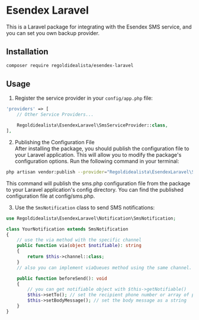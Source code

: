 # Esendex Laravel

This is a Laravel package for integrating with the Esendex SMS service, and you can set you own backup provider.

## Installation
```bash
composer require regoldidealista/esendex-laravel
```
## Usage

1. Register the service provider in your `config/app.php` file:

```php
'providers' => [
    // Other Service Providers...

    Regoldidealista\EsendexLaravel\SmsServiceProvider::class,
],
```
2. Publishing the Configuration File <br>
After installing the package, you should publish the configuration file to your Laravel application. This will allow you to modify the package's configuration options.  Run the following command in your terminal:
```bash 
php artisan vendor:publish --provider="Regoldidealista\EsendexLaravel\SmsServiceProvider" 
```
This command will publish the sms.php configuration file from the package to your Laravel application's config directory. You can find the published configuration file at config/sms.php.


3. Use the `SmsNotification` class to send SMS notifications:

```php
use Regoldidealista\EsendexLaravel\Notification\SmsNotification;

class YourNotification extends SmsNotification
{
    // use the via method with the specific channel 
    public function via(object $notifiable): string
    {
        return $this->channel::class;
    }
    // also you can implement viaQueues method using the same channel.

    public function beforeSend(): void
    {
        // you can get notifiable object with $this->getNotifiable()
        $this->setTo(); // set the recipient phone number or array of phone numbers
        $this->setBodyMessage(); // set the body message as a string
    }
}
```